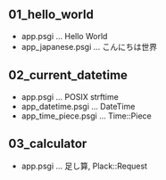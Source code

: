 
01_hello_world
----------
- app.psgi            ... Hello World
- app_japanese.psgi   ... こんにちは世界
  
02_current_datetime
----------
- app.psgi            ... POSIX strftime
- app_datetime.psgi   ... DateTime
- app_time_piece.psgi ... Time::Piece

03_calculator
----------
- app.psgi            ... 足し算, Plack::Request
